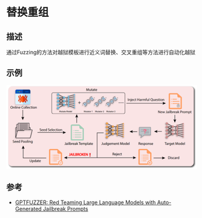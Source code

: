 # 替换重组
## 描述
通过Fuzzing的方法对越狱模板进行近义词替换、交叉重组等方法进行自动化越狱
## 示例
![](../assets/crossover1.png)
## 参考
- [GPTFUZZER: Red Teaming Large Language Models with Auto-Generated Jailbreak Prompts](https://arxiv.org/abs/2309.10253)
